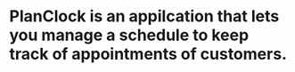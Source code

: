 # PlanClock is an appilcation that lets you manage a schedule to keep track of appointments of customers.

